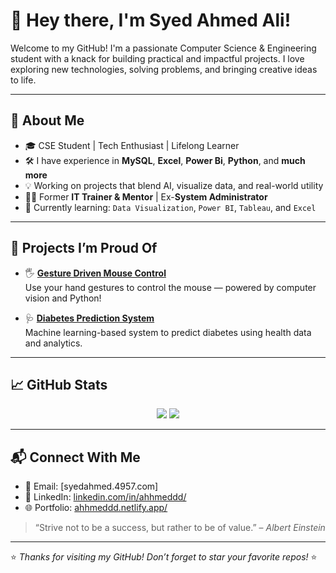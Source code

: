 # 👋 Hey there, I'm Syed Ahmed Ali!

Welcome to my GitHub! I'm a passionate Computer Science & Engineering student with a knack for building practical and impactful projects. I love exploring new technologies, solving problems, and bringing creative ideas to life.

---

## 🚀 About Me

- 🎓 CSE Student | Tech Enthusiast | Lifelong Learner  
- 🛠️ I have experience in **MySQL**, **Excel**, **Power Bi**, **Python**, and **much more**
- 💡 Working on projects that blend AI, visualize data, and real-world utility
- 🧑‍🏫 Former **IT Trainer & Mentor** | Ex-**System Administrator**
- 🧠 Currently learning: `Data Visualization`, `Power BI`, `Tableau`, and `Excel`

---

## 💼 Projects I’m Proud Of

- 🖐️ [**Gesture Driven Mouse Control**](https://github.com/ahhmeddd-11/gesture-driven-mouse-control.git)  
  Use your hand gestures to control the mouse — powered by computer vision and Python!

- 🩺 [**Diabetes Prediction System**](https://github.com/ahhmeddd-11/Diabetes-Prediction.git)  
  Machine learning-based system to predict diabetes using health data and analytics.

---

## 📈 GitHub Stats

<p align="center">
  <img src="https://github-readme-stats.vercel.app/api?username=ahhmeddd-11&show_icons=true&theme=radical" />
  <img src="https://github-readme-stats.vercel.app/api/top-langs/?username=ahhmeddd-11&layout=compact&theme=radical" />
</p>

---

## 📬 Connect With Me

- 📧 Email: [syedahmed.4957.com]  
- 💼 LinkedIn: [linkedin.com/in/ahhmeddd/](https://linkedin.com/in/ahhmeddd/)  
- 🌐 Portfolio: [ahhmeddd.netlify.app/](https://ahhmeddd.netlify.app/)  

> “Strive not to be a success, but rather to be of value.” – *Albert Einstein*

---

⭐️ *Thanks for visiting my GitHub! Don’t forget to star your favorite repos!* ⭐️
